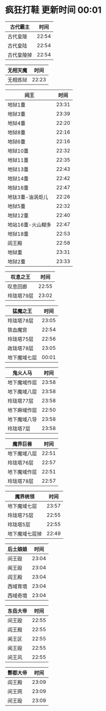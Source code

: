 # 疯狂打鞋 更新时间 00:01

| 古代霸主   | 时间    |
|--------|-------|
| 古代皇陵 | 22:54 |
| 古代皇陆 | 22:54 |
| 古代皇陵掉 | 22:54 |

| 无相天魔   | 时间    |
|--------|-------|
| 无相炼狱 | 22:23 |

| 间王   | 时间    |
|--------|-------|
| 地狱1重 | 23:31 |
| 地狱3重 | 23:39 |
| 地狱4重 | 22:20 |
| 地狱8重 | 22:16 |
| 地狱6重 | 22:16 |
| 地狱10重 | 22:32 |
| 地狱11重 | 22:35 |
| 地狱13重 | 22:43 |
| 地狱14重 | 22:42 |
| 地狱16重 | 22:47 |
| 地钛3重-油涡炬儿 | 22:26 |
| 地狱5重 | 22:32 |
| 地狱12重 | 22:40 |
| 地站16重-火山糊多 | 22:47 |
| 地狱18重 | 22:53 |
| 阎王殿 | 22:58 |
| 地狱重 | 23:31 |
| 地狱2重 | 23:33 |

| 叹息之王   | 时间    |
|--------|-------|
| 叹息回廊 | 22:55 |
| 玲珑塔79层 | 23:02 |

| 猛魔之王   | 时间    |
|--------|-------|
| 玲珑塔78层 | 23:05 |
| 铁血魔宫 | 22:54 |
| 玲珑塔75层 | 22:56 |
| 政珑塔78层 | 23:05 |
| 地下魔域七层 | 00:01 |

| 鬼火人马   | 时间    |
|--------|-------|
| 地下魔域作层 | 23:58 |
| 地下魔域八层 | 23:58 |
| 玲珑塔77层 | 23:58 |
| 地下麻域作层 | 22:50 |
| 地下魔域八导 | 23:58 |
| 玲珑塔7层 | 23:58 |

| 魔界巨兽   | 时间    |
|--------|-------|
| 地下魔域八层 | 22:51 |
| 玲珑塔76层 | 22:57 |
| 地下魔域作层 | 22:51 |
| 玲珑塔78层 | 22:57 |

| 魔界统领   | 时间    |
|--------|-------|
| 地下魔域七层 | 23:57 |
| 玲珑塔75层 | 22:55 |
| 玲珑塔5层 | 22:55 |
| 地下魔域七层掉 | 22:49 |

| 后土娘娘   | 时间    |
|--------|-------|
| 间王殴 | 23:04 |
| 闻王殴 | 23:04 |
| 阎王殿 | 23:04 |
| 西域育境 | 23:04 |
| 西域奇境 | 23:04 |

| 东岳大帝   | 时间    |
|--------|-------|
| 间王殴 | 22:55 |
| 阎王殿 | 22:55 |
| 闻王区 | 22:55 |
| 闻王殴 | 22:55 |
| 间王风 | 22:55 |

| 酆都大帝   | 时间    |
|--------|-------|
| 阎王殿 | 23:09 |
| 间王网 | 23:09 |
| 间王殴 | 23:09 |